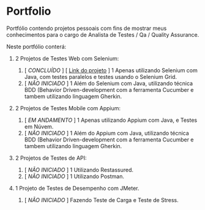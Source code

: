 # Portfolio

Portfólio contendo projetos pessoais com fins de mostrar meus conhecimentos para o cargo de Analista de Testes / Qa / Quality Assurance.

Neste portfólio conterá:

1. 2 Projetos de Testes Web com Selenium: 
   1. [ _CONCLUÍDO_ ] [ [Link do projeto](https://github.com/nimairodrigues/Portfolio/tree/main/projetoselenium/projeto1) ] 1 Apenas utilizando Selenium com Java, com testes paralelos e testes usando o Selenium Grid.
   2. [ _NÃO INICIADO_ ] 1 Além do Selenium com Java, utilizando técnica BDD (Behavior Driven-development com a ferramenta Cucumber e tambem utilizando linguagem Gherkin.

2. 2 Projetos de Testes Mobile com Appium:
    1. [ _EM ANDAMENTO_ ] 1 Apenas utilizando Appium com Java, e Testes em Núvem.
    2. [ _NÃO INICIADO_ ] 1 Além do Appium com Java, utilizando técnica BDD (Behavior Driven-development com a ferramenta Cucumber e tambem utilizando linguagem Gherkin.

3. 2 Projetos de Testes de API:
    1. [ _NÃO INICIADO_ ] 1 Utilizando Restassured.
    2. [ _NÃO INICIADO_ ] 1 Utilizando Postman.

4. 1 Projeto de Testes de Desempenho com JMeter.
    1. [ _NÃO INICIADO_ ] Fazendo Teste de Carga e Teste de Stress.






   
